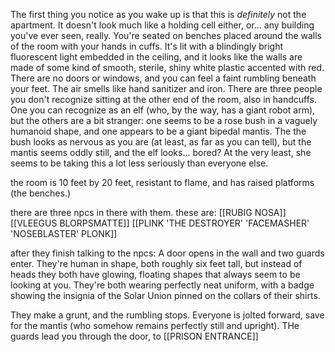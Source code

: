  The first thing you notice as you wake up is that this is *definitely* not the apartment. It doesn't look much like a holding cell either, or... any building you've ever seen, really.
 You're seated on benches placed around the walls of the room with your hands in cuffs. It's lit with a blindingly bright fluorescent light embedded in the ceiling, and it looks like the walls are made of some kind of smooth, sterile, shiny white plastic accented with red. There are no doors or windows, and you can feel a faint rumbling beneath your feet. The air smells like hand sanitizer and iron.
 There are three people you don't recognize sitting at the other end of the room, also in handcuffs. One you can recognize as an elf (who, by the way, has a giant robot arm), but the others are a bit stranger: one seems to be a rose bush in a vaguely humanoid shape, and one appears to be a giant bipedal mantis.
 The the bush looks as nervous as you are (at least, as far as you can tell), but the mantis seems oddly still, and the elf looks... bored? At the very least, she seems to be taking this a lot less seriously than everyone else.

the room is 10 feet by 20 feet, resistant to flame, and has raised platforms (the benches.)

there are three npcs in there with them.
these are:
[[RUBIG NOSA]]
[[VLEEGUS BLORPSMATTE]]
[[PLINK 'THE DESTROYER' 'FACEMASHER' 'NOSEBLASTER' PLONK]]

after they finish talking to the npcs:
A door opens in the wall and two guards enter. They're human in shape, both roughly six feet tall, but instead of heads they both have glowing, floating shapes that always seem to be looking at you. They're both wearing perfectly neat uniform, with a badge showing the insignia of the Solar Union pinned on the collars of their shirts. 

They make a grunt, and the rumbling stops. Everyone is jolted forward, save for the mantis (who somehow remains perfectly still and upright). THe guards lead you through the door, to [[PRISON ENTRANCE]]